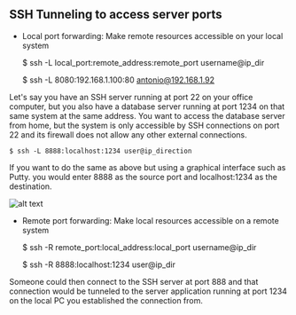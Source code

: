 
## SSH Tunneling to access server ports

- Local port forwarding: Make remote resources accessible on your local system
   
    $ ssh -L local_port:remote_address:remote_port username@ip_dir

    $ ssh -L 8080:192.168.1.100:80 antonio@192.168.1.92

Let's say you have an SSH server running at port 22 on your office computer, but you also have a database server running at port 1234 on that same system at the same address. You want to access the database server from home, but the system is only accessible by SSH connections on port 22 and its firewall does not allow any other external connections.

    $ ssh -L 8888:localhost:1234 user@ip_direction

If you want to do the same as above but using a graphical interface such as Putty. you would enter 8888 as the source port and localhost:1234 as the destination.

![alt text](https://www.howtogeek.com/wp-content/uploads/2017/02/ximg_589a51d96fdd6.png.pagespeed.gp+jp+jw+pj+ws+js+rj+rp+rw+ri+cp+md.ic.p74vzQSYWE.png) 


- Remote port forwarding: Make local resources accessible on a remote system

    $ ssh -R remote_port:local_address:local_port username@ip_dir

    $ ssh -R 8888:localhost:1234 user@ip_dir

Someone could then connect to the SSH server at port 888 and that connection would be tunneled to the server application running at port 1234 on the local PC you established the connection from.